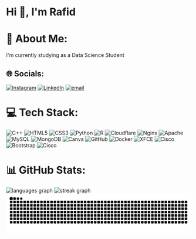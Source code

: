 <h1>Hi 👋, I'm Rafid</h1>

# 💫 About Me:
I'm currently studying as a Data Science Student<br>


## 🌐 Socials:
[![Instagram](https://img.shields.io/badge/Instagram-%23E4405F.svg?logo=Instagram&logoColor=white)](https://instagram.com/priidiit24) [![LinkedIn](https://img.shields.io/badge/LinkedIn-%230077B5.svg?logo=linkedin&logoColor=white)](https://linkedin.com/in/rafid-farhan-zai-b02996241) [![email](https://img.shields.io/badge/Email-D14836?logo=gmail&logoColor=white)](mailto:bankbro24@gmail.com) 

# 💻 Tech Stack:
![C++](https://img.shields.io/badge/c++-%2300599C.svg?style=for-the-badge&logo=c%2B%2B&logoColor=white) ![HTML5](https://img.shields.io/badge/html5-%23E34F26.svg?style=for-the-badge&logo=html5&logoColor=white) ![CSS3](https://img.shields.io/badge/css3-%231572B6.svg?style=for-the-badge&logo=css3&logoColor=white) ![Python](https://img.shields.io/badge/python-3670A0?style=for-the-badge&logo=python&logoColor=ffdd54) ![R](https://img.shields.io/badge/r-%23276DC3.svg?style=for-the-badge&logo=r&logoColor=white) ![Cloudflare](https://img.shields.io/badge/Cloudflare-F38020?style=for-the-badge&logo=Cloudflare&logoColor=white) ![Nginx](https://img.shields.io/badge/nginx-%23009639.svg?style=for-the-badge&logo=nginx&logoColor=white) ![Apache](https://img.shields.io/badge/apache-%23D42029.svg?style=for-the-badge&logo=apache&logoColor=white) ![MySQL](https://img.shields.io/badge/mysql-4479A1.svg?style=for-the-badge&logo=mysql&logoColor=white) ![MongoDB](https://img.shields.io/badge/MongoDB-%234ea94b.svg?style=for-the-badge&logo=mongodb&logoColor=white) ![Canva](https://img.shields.io/badge/Canva-%2300C4CC.svg?style=for-the-badge&logo=Canva&logoColor=white) ![GitHub](https://img.shields.io/badge/github-%23121011.svg?style=for-the-badge&logo=github&logoColor=white) ![Docker](https://img.shields.io/badge/docker-%230db7ed.svg?style=for-the-badge&logo=docker&logoColor=white) ![XFCE](https://img.shields.io/badge/XFCE-%232284F2.svg?style=for-the-badge&logo=xfce&logoColor=white) ![Cisco](https://img.shields.io/badge/cisco-%23049fd9.svg?style=for-the-badge&logo=cisco&logoColor=black) ![Bootstrap](https://img.shields.io/badge/bootstrap-%238511FA.svg?style=for-the-badge&logo=bootstrap&logoColor=white) ![Cisco](https://img.shields.io/badge/cisco-%23049fd9.svg?style=for-the-badge&logo=cisco&logoColor=black)
# 📊 GitHub Stats:
<div align="left">
  <img src="https://github-readme-stats.vercel.app/api/top-langs?username=rafaza24&locale=en&hide_title=false&layout=compact&card_width=320&langs_count=5&theme=dracula&hide_border=false&order=2" height="155" alt="languages graph"  />
  <img src="https://streak-stats.demolab.com?user=rafaza24&locale=en&mode=daily&theme=dracula&hide_border=false&border_radius=5&order=3" height="155" alt="streak graph"  />
</div>

<img src="https://raw.githubusercontent.com/rafaza24/rafaza24/output/snake.svg" alt="Snake animation" />

###




